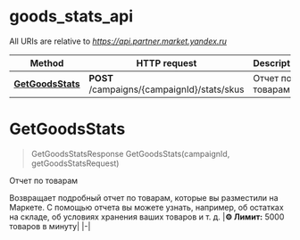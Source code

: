 # goods_stats_api

All URIs are relative to *https://api.partner.market.yandex.ru*

Method | HTTP request | Description
------------- | ------------- | -------------
[**GetGoodsStats**](goods_stats_api.md#GetGoodsStats) | **POST** /campaigns/{campaignId}/stats/skus | Отчет по товарам


<a name="GetGoodsStats"></a>
# **GetGoodsStats**
> GetGoodsStatsResponse GetGoodsStats(campaignId, getGoodsStatsRequest)

Отчет по товарам

Возвращает подробный отчет по товарам, которые вы разместили на Маркете. С помощью отчета вы можете узнать, например, об остатках на складе, об условиях хранения ваших товаров и т. д.  |**⚙️ Лимит:** 5000 товаров в минуту| |-| 
